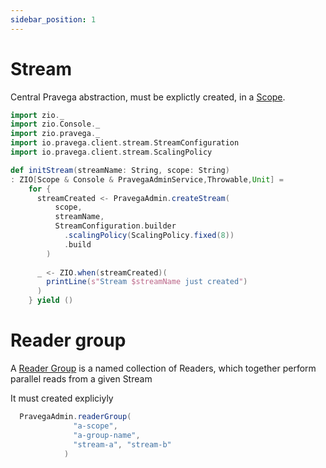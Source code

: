 ```yaml
---
sidebar_position: 1
---
```

# Stream

Central Pravega abstraction, must be explictly created, in a [Scope](scope.md).

```scala mdoc:invisible
import zio._
import zio.Console._
import zio.pravega._
import io.pravega.client.stream.StreamConfiguration
import io.pravega.client.stream.ScalingPolicy
```


```scala mdoc:silent
def initStream(streamName: String, scope: String)
: ZIO[Scope & Console & PravegaAdminService,Throwable,Unit] =
    for {
      streamCreated <- PravegaAdmin.createStream(
          scope,
          streamName,
          StreamConfiguration.builder
            .scalingPolicy(ScalingPolicy.fixed(8))
            .build
        )
      
      _ <- ZIO.when(streamCreated)(
        printLine(s"Stream $streamName just created")
      )
    } yield ()

```

# Reader group

A [Reader Group](https://cncf.pravega.io/docs/nightly/pravega-concepts/#writers-readers-reader-groups) is a named collection of Readers, which together perform parallel reads from a given Stream

It must created expliciyly 

```scala mdoc:silent
  PravegaAdmin.readerGroup(
              "a-scope",
              "a-group-name",
              "stream-a", "stream-b"
            )
```